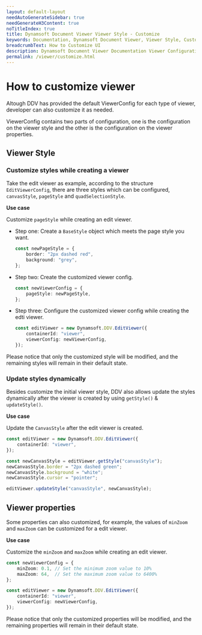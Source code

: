 ```yaml
---
layout: default-layout
needAutoGenerateSidebar: true
needGenerateH3Content: true
noTitleIndex: true
title: Dynamsoft Document Viewer Viewer Style - Customize
keywords: Documentation, Dynamsoft Document Viewer, Viewer Style, Customize 
breadcrumbText: How to Customize UI
description: Dynamsoft Document Viewer Documentation Viewer Configuration How to Customize Viewer Style
permalink: /viewer/customize.html
--- 
```


# How to customize viewer 

Altough DDV has provided the default ViewerConfig for each type of viewer, developer can also customize it as needed.

ViewerConfig contains two parts of configuration, one is the configuration on the viewer style and the other is the configuration on the viewer properties.

## Viewer Style

### Customize styles while creating a viewer

Take the edit viewer as example, according to the structure `EditViewerConfig`, there are three styles which can be configured, `canvasStyle`, `pageStyle` and `quadSelectionStyle`.

**Use case**

Customize `pageStyle` while creating an edit viewer.
 
 - Step one: Create a `BaseStyle` object which meets the page style you want.
    ```typescript
    const newPageStyle = {
        border: "2px dashed red",
        background: "grey",
    };
    ```

 - Step two: Create the customized viewer config.
    ```typescript
    const newViewerConfig = {
        pageStyle: newPageStyle,
    };
    ```

 - Step three: Configure the customized viewer config while creating the edti viewer.
    ```typescript
    const editViewer = new Dynamsoft.DDV.EditViewer({
        containerId: "viewer",
        viewerConfig: newViewerConfig,
    });
    ```

Please notice that only the customized style will be modified, and the remaining styles will remain in their default state.

### Update styles dynamically

Besides customize the initial viewer style, DDV also allows update the styles dynamically after the viewer is created by using `getStyle()` & `updateStyle()`.

**Use case**

Update the `CanvasStyle` after the edit viewer is created.

```typescript
const editViewer = new Dynamsoft.DDV.EditViewer({
    containerId: "viewer",
});

const newCanvasStyle = editViewer.getStyle("canvasStyle");
newCanvasStyle.border = "2px dashed green";
newCanvasStyle.background = "white";
newCanvasStyle.cursor = "pointer";

editViewer.updateStyle("canvasStyle", newCanvasStyle);
```

## Viewer properties

Some properties can also customized, for example, the values of `minZoom` and `maxZoom` can be customized for a edit viewer.

**Use case**

Customize the `minZoom` and `maxZoom` while creating an edit viewer.

```typescript
const newViewerConfig = {
    minZoom: 0.1, // Set the minimum zoom value to 10%
    maxZoom: 64,  // Set the maximum zoom value to 6400%
};

const editViewer = new Dynamsoft.DDV.EditViewer({
    containerId: "viewer",
    viewerConfig: newViewerConfig,
});
```

Please notice that only the customized properties will be modified, and the remaining properties will remain in their default state.